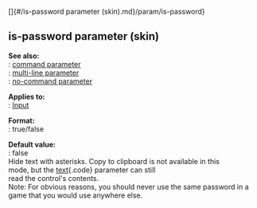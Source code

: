 []{#/is-password parameter (skin).md}/param/is-password}    
## is-password parameter (skin)    
**See also:**    
:   [command parameter](/%7Bskin%7D/param/command)    
:   [multi-line parameter](/%7Bskin%7D/param/multi-line)    
:   [no-command parameter](/%7Bskin%7D/param/no-command)    
<!-- -->    
**Applies to:**    
:   [Input](/%7Bskin%7D/control/input)    
<!-- -->    
**Format:**    
:   true/false    
<!-- -->    
**Default value:**    
:   false    
Hide text with asterisks. Copy to clipboard is not available in this    
mode, but the [text](/%7Bskin%7D/param/text){.code} parameter can still    
read the control\'s contents.    
Note: For obvious reasons, you should never use the same password in a    
game that you would use anywhere else.  